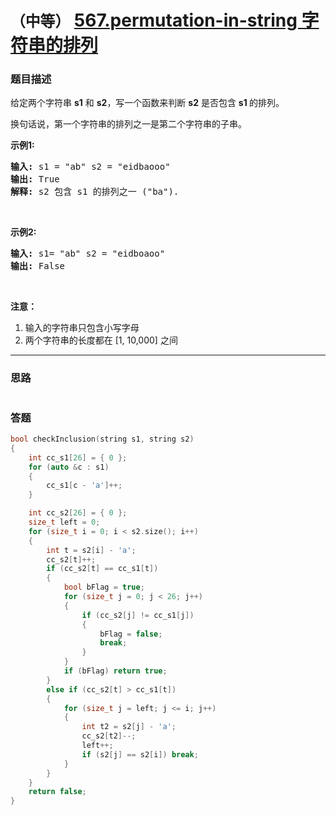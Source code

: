 # `（中等）` [567.permutation-in-string 字符串的排列](https://leetcode-cn.com/problems/permutation-in-string/)

### 题目描述
<p>给定两个字符串&nbsp;<strong>s1</strong>&nbsp;和&nbsp;<strong>s2</strong>，写一个函数来判断 <strong>s2</strong> 是否包含 <strong>s1&nbsp;</strong>的排列。</p>

<p>换句话说，第一个字符串的排列之一是第二个字符串的子串。</p>

<p><strong>示例1:</strong></p>

<pre><strong>输入: </strong>s1 = "ab" s2 = "eidbaooo"
<strong>输出: </strong>True
<strong>解释:</strong> s2 包含 s1 的排列之一 ("ba").
</pre>

<p>&nbsp;</p>

<p><strong>示例2:</strong></p>

<pre><strong>输入: </strong>s1= "ab" s2 = "eidboaoo"
<strong>输出:</strong> False
</pre>

<p>&nbsp;</p>

<p><strong>注意：</strong></p>

<ol>
	<li>输入的字符串只包含小写字母</li>
	<li>两个字符串的长度都在 [1, 10,000] 之间</li>
</ol>


---
### 思路
```
```

### 答题
``` C++
bool checkInclusion(string s1, string s2)
{
	int cc_s1[26] = { 0 };
	for (auto &c : s1)
	{
		cc_s1[c - 'a']++;
	}

	int cc_s2[26] = { 0 };
	size_t left = 0;
	for (size_t i = 0; i < s2.size(); i++)
	{
		int t = s2[i] - 'a';
		cc_s2[t]++;
		if (cc_s2[t] == cc_s1[t])
		{
			bool bFlag = true;
			for (size_t j = 0; j < 26; j++)
			{
				if (cc_s2[j] != cc_s1[j])
				{
					bFlag = false;
					break;
				}
			}
			if (bFlag) return true;
		}
		else if (cc_s2[t] > cc_s1[t])
		{
			for (size_t j = left; j <= i; j++)
			{
				int t2 = s2[j] - 'a';
				cc_s2[t2]--;
				left++;
				if (s2[j] == s2[i]) break;
			}
		}
	}
	return false;
}
```

